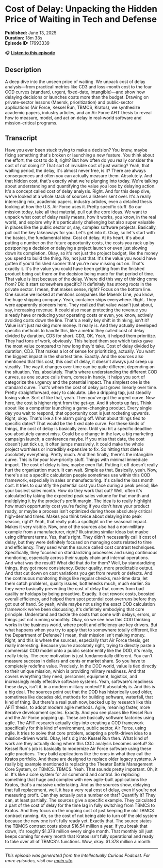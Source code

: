 # Cost of Delay: Unpacking the Hidden Price of Waiting in Tech and Defense

**Published:** June 13, 2025  
**Duration:** 18m 33s  
**Episode ID:** 17693339

🎧 **[Listen to this episode](https://intellectuallycurious.buzzsprout.com/2529712/episodes/17693339-cost-of-delay-unpacking-the-hidden-price-of-waiting-in-tech-and-defense)**

## Description

A deep dive into the unseen price of waiting. We unpack cost of delay analysis—from practical metrics like CD3 and loss-month cost to the four COD curves (standard, urgent, fixed-date, intangible)—and show how delaying decisions or launches costs more than the budget. Drawing on private-sector lessons (Maersk, prioritization) and public-sector applications (Air Force, Kessel Run, TBMCS, Kratos), we synthesize academic papers, industry articles, and an Air Force AFIT thesis to reveal how to measure, model, and act on delay in real-world software and mission-critical programs.

## Transcript

Have you ever been stuck trying to make a decision? You know, maybe fixing something that's broken or launching a new feature. You think about the effort, the cost to do it, right? But how often do you really consider the cost of not doing it? That sort of invisible cost of just waiting? Yeah, that waiting period, the delay, it's almost never free, is it? There are always consequences and often you can actually measure them. Absolutely. And that hidden cost, that's exactly what we're plunging into today. We're talking about understanding and quantifying the value you lose by delaying action. It's a concept called cost of delay analysis. Right. And for this deep dive, we've looked at a whole stack of sources a listener sent over. It's a really interesting mix, academic papers, industry articles, even a detailed thesis looking at how the U.S. Air Force uses it. Pretty specific stuff. So our mission today, take all that material, pull out the core ideas. We want to unpack what cost of delay really means, how it works, you know, in the real world, and explore why it's particularly challenging but also super valuable in places like the public sector or, say, complex software projects. Basically, pull out the key takeaways for you. Let's get into it. Okay, so let's start with the basics, the fundamental idea. Cost of delay. At its heart, it's about putting a number on the future opportunity costs, the costs you rack up by postponing a decision or delaying a project launch or even just slowing down its completion. Okay, so it's not just the project budget, like the money you spend to build the thing. No, not just that. It's the value you would have gotten if you'd finished sooner that you're now missing out on. That's exactly it. It's the value you could have been getting from the finished product being out there or the decision being made for that period of time. That value is lost because of the delay. Where did this way of thinking come from? Did it start somewhere specific? It definitely has strong roots in the private sector. I mean, that makes sense, right? Focus on the bottom line. One source we looked at mentions companies like Maersk Line, you know, the huge shipping company. Yeah, container ships everywhere. Right. They were apparently pioneers here. They realized that value wasn't just about, say, increasing revenue. It could also mean protecting the revenue you already have or reducing your operating costs or even, you know, actively avoiding costs down the line. That's a really key shift in thinking, isn't it? Value isn't just making more money. It really is. And they actually developed specific methods to handle this, like a metric they called cost of delay divided by duration, CD3 for short. CD3, OK. Yeah, it helped them prioritize. They had tons of work, obviously. This helped them see which tasks gave the most value compared to how long they'd take. Cost of delay divided by duration, CD3. That makes a lot of sense for prioritizing, actually. You want the biggest impact in the shortest time. Exactly. And the sources also mentioned that this cost, this cost of delay, it doesn't always just creep up steadily. The way it changes over time can be quite different depending on the situation. Yes, absolutely. That's where understanding the different COD curves, as one source calls them, comes in handy. It helps you sort of categorize the urgency and the potential impact. The simplest one is the standard curve. That's where the cost of delay just grows linearly over time. Pretty straightforward, easy to calculate. Like a dripping tap, just steadily losing value. Sort of like that, yeah. Then you've got the urgent curve. Now here, the cost is higher right from the get-go. And it shoots up fast. Think about like a competitor launching a game-changing product. Every single day you wait to respond, that opportunity cost is just rocketing upwards. Right, okay. That's like a fire alarm going off. What about things tied to specific dates? That would be the fixed date curve. For these kinds of things, the cost of delay is basically zero. Until you hit a specific deadline you absolutely cannot miss. Could be a change in the law, a big marketing campaign launch, a conference maybe. If you miss that date, the cost doesn't just tick up, it often jumps massively. It could make the whole project worthless or incredibly expensive to fix. So hitting that date is absolutely everything. Pretty much. And then finally, there's the intangible curve. This is for your low-priority stuff. Things with minimal immediate impact. The cost of delay is low, maybe even flat. Putting it off doesn't really hurt the organization much. It can wait. Simple as that. Basically, yeah. Now, there's also a specific calculation people sometimes use within this COD framework, especially in sales or manufacturing. It's called the loss month cost. It tries to quantify the potential cost you face during a peak period, like your busiest sales month. How do they work that out? Well, often it's calculated by taking the expected peak sales volume for that month and multiplying it by the product's profit margin. The idea is to really highlight how much opportunity cost you're facing if you don't have your product ready, or maybe a process isn't optimized during those absolutely critical high-demand times. Makes you think twice about delaying into peak season, right? Yeah, that really puts a spotlight on the seasonal impact. Makes it very visible. Now, one of the sources also had a non-military example from a manufacturer, right? Illustrating similar ideas but maybe using different terms. Yes, that's right. They didn't necessarily call it cost of delay, but they were definitely focused on managing costs related to time and efficiency. They used what the source called cost contrast techniques. Specifically, they focused on standardizing processes and using continuous monitoring, especially across their supply chain and internal operations. And what was the result? What did that do for them? Well, by standardizing things, they got more consistency. Better quality, more predictable output. And that cut down on cost variations you get from rework or defects. And the continuous monitoring things like regular checks, real-time data, let them catch problems, quality issues, bottlenecks much, much earlier. So they were basically preventing the cost of delay that comes from bad quality or holdups by being proactive. Exactly. It cut rework costs, boosted overall efficiency, and helped them spot potential cost overruns before they got out of hand. So yeah, while maybe not using the exact COD calculation framework we've been discussing, it's definitely embodying that core principle. Understand and tackle the costs that come with delays, errors, or things just not running smoothly. Okay, so we see how this COD thinking works in the business world, where profit and efficiency are key drivers. But what happens when you try to apply that to somewhere totally different, like the Department of Defense? I mean, their mission isn't making money. Right, and this is where the sources, especially that Air Force thesis, get really interesting. Because you're absolutely right, trying to directly paste a commercial COD model onto a public sector entity like the DOD, it's really, really tricky. The core motivation is just fundamentally different. You can't measure success in dollars and cents or market share. So you have to completely redefine value. Precisely. In the DOD world, value is tied directly to their unique mission, which is providing military readiness. And that covers everything they need, personnel, equipment, logistics, and increasingly really effective software systems. Yeah, software's readiness these days, isn't it, in a modern military context? It absolutely is. And this is a big deal. The sources point out that the DOD has historically used older, sometimes like decades old, methods for building software, waterfall, that kind of thing. But there's a real push now, backed up by research like this AFIT thesis, to adopt modern agile methods. Agile, meaning faster, more iterative development cycles. Exactly. And you see places like Kessel Run and the Air Force popping up. These are basically software factories using agile. The AFIT research actually digs into creating a COD framework specifically for this kind of environment, public sector, Air Force, using agile. It tries to solve that core problem, adapting a profit-driven idea to a mission-driven world. Okay, let's dig into Kessel Run then. What kind of work are they actually doing where this COD analysis becomes useful? So Kessel Run's job is basically to modernize Air Force software using these agile practices. They build applications like the ones in what they call the Kratos portfolio. And these are designed to replace older legacy systems. A really big example mentioned is replacing the Theater Battle Management Core System, or TBMCS. TBMCS. Yeah. That sounds pretty important. Oh, it is. It's like a core system for air command and control. So replacing something that huge and complex with new agile-built applications like Kratos, that's a massive undertaking. And as the sources show, delaying that full replacement, well, it has a very real cost of delay, even if you're not measuring profit. Can they actually put a number on that? Quantify it? They can, at least partially. The sources give a specific example. They calculated a part of the cost of delay for the time lag in fully switching from TBMCS to Kratos. And they focus on the ongoing cost of just keeping the old TBMCS contract running. Ah, so the cost of not being able to turn off the old system because the new one isn't fully ready yet. Exactly that. The source states the TBMCS contract costs about $16.54 million a year. If you break that down, it's roughly $1.378 million every single month. That monthly bill just keeps coming for every month that Kratos isn't fully operational and ready to take over all of TBMCS's functions. Wow, okay. $1.378 million a month

---
*This episode was generated from the Intellectually Curious Podcast. For more episodes, visit our [main site](https://intellectuallycurious.buzzsprout.com).*
